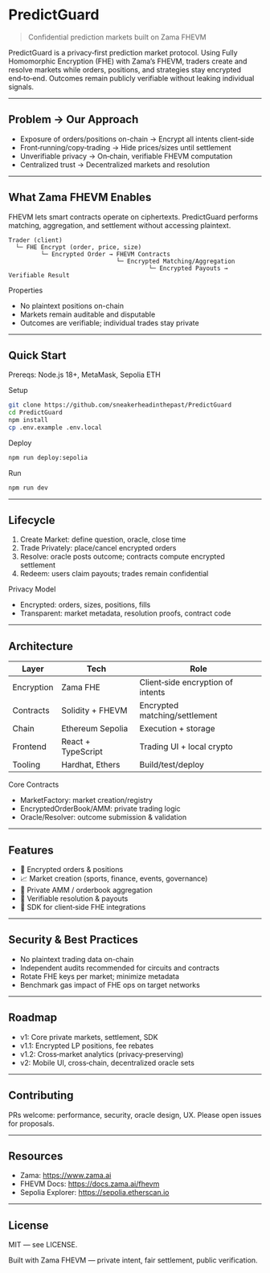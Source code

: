 # PredictGuard

> Confidential prediction markets built on Zama FHEVM

PredictGuard is a privacy‑first prediction market protocol. Using Fully Homomorphic Encryption (FHE) with Zama’s FHEVM, traders create and resolve markets while orders, positions, and strategies stay encrypted end‑to‑end. Outcomes remain publicly verifiable without leaking individual signals.

---

## Problem → Our Approach

- Exposure of orders/positions on-chain → Encrypt all intents client‑side
- Front‑running/copy‑trading → Hide prices/sizes until settlement
- Unverifiable privacy → On‑chain, verifiable FHEVM computation
- Centralized trust → Decentralized markets and resolution

---

## What Zama FHEVM Enables

FHEVM lets smart contracts operate on ciphertexts. PredictGuard performs matching, aggregation, and settlement without accessing plaintext.

```
Trader (client)
  └─ FHE Encrypt (order, price, size)
         └─ Encrypted Order → FHEVM Contracts
                              └─ Encrypted Matching/Aggregation
                                       └─ Encrypted Payouts → Verifiable Result
```

Properties
- No plaintext positions on-chain
- Markets remain auditable and disputable
- Outcomes are verifiable; individual trades stay private

---

## Quick Start

Prereqs: Node.js 18+, MetaMask, Sepolia ETH

Setup
```bash
git clone https://github.com/sneakerheadinthepast/PredictGuard
cd PredictGuard
npm install
cp .env.example .env.local
```

Deploy
```bash
npm run deploy:sepolia
```

Run
```bash
npm run dev
```

---

## Lifecycle

1) Create Market: define question, oracle, close time
2) Trade Privately: place/cancel encrypted orders
3) Resolve: oracle posts outcome; contracts compute encrypted settlement
4) Redeem: users claim payouts; trades remain confidential

Privacy Model
- Encrypted: orders, sizes, positions, fills
- Transparent: market metadata, resolution proofs, contract code

---

## Architecture

| Layer            | Tech                   | Role                                 |
|------------------|------------------------|--------------------------------------|
| Encryption       | Zama FHE               | Client‑side encryption of intents     |
| Contracts        | Solidity + FHEVM       | Encrypted matching/settlement         |
| Chain            | Ethereum Sepolia       | Execution + storage                   |
| Frontend         | React + TypeScript     | Trading UI + local crypto             |
| Tooling          | Hardhat, Ethers        | Build/test/deploy                     |

Core Contracts
- MarketFactory: market creation/registry
- EncryptedOrderBook/AMM: private trading logic
- Oracle/Resolver: outcome submission & validation

---

## Features

- 🔐 Encrypted orders & positions
- 📈 Market creation (sports, finance, events, governance)
- 🧮 Private AMM / orderbook aggregation
- 🧾 Verifiable resolution & payouts
- 🧰 SDK for client‑side FHE integrations

---

## Security & Best Practices

- No plaintext trading data on-chain
- Independent audits recommended for circuits and contracts
- Rotate FHE keys per market; minimize metadata
- Benchmark gas impact of FHE ops on target networks

---

## Roadmap

- v1: Core private markets, settlement, SDK
- v1.1: Encrypted LP positions, fee rebates
- v1.2: Cross‑market analytics (privacy‑preserving)
- v2: Mobile UI, cross‑chain, decentralized oracle sets

---

## Contributing

PRs welcome: performance, security, oracle design, UX. Please open issues for proposals.

---

## Resources

- Zama: https://www.zama.ai
- FHEVM Docs: https://docs.zama.ai/fhevm
- Sepolia Explorer: https://sepolia.etherscan.io

---

## License

MIT — see LICENSE.

Built with Zama FHEVM — private intent, fair settlement, public verification.
